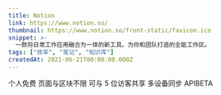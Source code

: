 ```yaml
---
title: Notion
link: https://www.notion.so/
thumbnail: https://www.notion.so/front-static/favicon.ico
snippet: >-
  一款将日常工作应用融合为一体的新工具。为你和团队打造的全能工作区。
tags: ["效率", "笔记", "知识库"]
createdAt: 2021-06-21T00:00:00.000Z
---
```

个人免费
页面与区块不限
可与 5 位访客共享
多设备同步
APIBETA